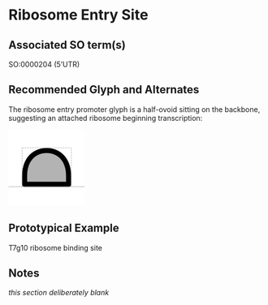 # Ribosome Entry Site

## Associated SO term(s)
SO:0000204 (5’UTR)

## Recommended Glyph and Alternates
The ribosome entry promoter glyph is a half-ovoid sitting on the backbone, suggesting an attached ribosome beginning transcription:

![glyph specification](ribosome-entry-site-specification.png)

## Prototypical Example

T7g10 ribosome binding site

## Notes
*this section deliberately blank*
